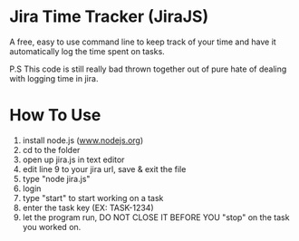 Jira Time Tracker (JiraJS)
=================

A free, easy to use command line to keep track of your time and have it automatically log the time spent on tasks.

P.S This code is still really bad thrown together out of pure hate of dealing with logging time in jira. 

How To Use
=================

1. install node.js (www.nodejs.org)
2. cd to the folder
3. open up jira.js in text editor
4. edit line 9 to your jira url, save & exit the file
5. type "node jira.js"
6. login 
7. type "start" to start working on a task
8. enter the task key (EX: TASK-1234)
9. let the program run, DO NOT CLOSE IT BEFORE YOU "stop" on the task you worked on.
